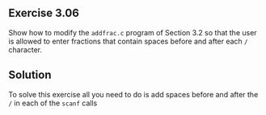 ## Exercise 3.06

Show how to modify the `addfrac.c` program of Section 3.2 so that the user is allowed to enter fractions that contain spaces before and after each `/` character.  

## Solution

To solve this exercise all you need to do is add spaces before and after the `/` in each of the `scanf` calls